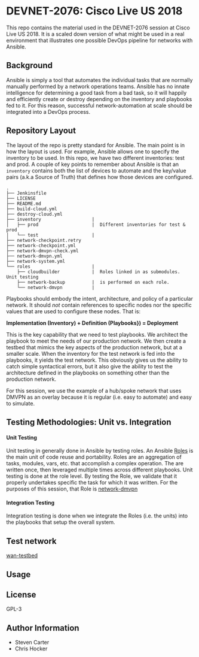 # DEVNET-2076: Cisco Live US 2018

This repo contains the material used in the DEVNET-2076 session at Cisco Live US 2018.  It is a scaled down version of what might be used in a real environment that illustrates one possible DevOps pipeline for networks with Ansible.

## Background

Ansible is simply a tool that automates the individual tasks that are normally manually performed by a network operations teams. Ansible has no innate intelligence for determining a good task from a bad task, so it will happily and efficiently create or destroy depending on the inventory and playbooks fed to it. For this reason, successful network-automation at scale should be integrated into a DevOps process.

## Repository Layout

The layout of the repo is pretty standard for Ansible.  The main point is in how the layout is used.  For example, Ansible allows one to specify the inventory to be used.  In this repo, we have two different inventories: test and prod. A couple of key points to remember about Ansible is that an `inventory` contains both the list of devices to automate and the key/value pairs (a.k.a Source of Truth) that defines how those devices are configured.  

```
.
├── Jenkinsfile
├── LICENSE
├── README.md
├── build-cloud.yml
├── destroy-cloud.yml
├── inventory                   |
│   ├── prod                    |  Different inventories for test & prod
│   └── test                    |
├── network-checkpoint.retry
├── network-checkpoint.yml
├── network-dmvpn-check.yml
├── network-dmvpn.yml
├── network-system.yml
└── roles                       |
    ├── cloudbuilder            |  Roles linked in as submodules.  Unit testing
    ├── network-backup          |  is performed on each role.
    └── network-dmvpn           |
```

Playbooks should embody the intent, architecture, and policy of a particular network.  It should *not* contain references to specific nodes nor the specific values that are used to configure these nodes.  That is:

**Implementation (Inventory) + Definition (Playbooks}) = Deployment**

This is the key capability that we need to test playbooks.  We architect the playbook to meet the needs of our production network.  We then create a testbed that mimics the key aspects of the production network, but at a smaller scale.  When the inventory for the test network is fed into the playbooks, it yields the test network.  This obviously gives us the ability to catch simple syntactical errors, but it also give the ability to test the architecture defined in the playbooks on something other than the production network.

For this session, we use the example of a hub/spoke network that uses DMVPN as an overlay because it is regular (i.e. easy to automate) and easy to simulate.

## Testing Methodologies: Unit vs. Integration

#### Unit Testing

Unit testing in generally done in Ansible by testing roles.  An Ansible [Roles](http://docs.ansible.com/ansible/latest/user_guide/playbooks_reuse.html) is the main unit of code reuse and portability.  Roles are an aggregation of tasks, modules, vars, etc. that accomplish a complex operation.  The are written once, then leveraged multiple times across different playbooks.  Unit testing is done at the role level.  By testing the Role, we validate that it properly undertakes specific the task for which it was written.  For the purposes of this session, that Role is [network-dmvpn](https://github.com/ismc/ansible-network-dmvpn.git)

#### Integration Testing

Integration testing is done when we integrate the Roles (i.e. the units) into the playbooks that setup the overall system.

## Test network

[wan-testbed](https://raw.githubusercontent.com/ismc/devnet-2076_clus2018/master/wan-testbed.png)

## Usage

## License

GPL-3

## Author Information
* Steven Carter
* Chris Hocker
